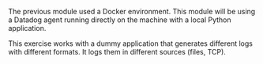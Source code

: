   

<p>The previous module used a Docker environment. This module will be using a Datadog agent running directly on the machine with a local Python application.</p>

<p>This exercise works with a dummy application that generates different logs with different formats. It logs them in different sources (files, TCP).</p>
